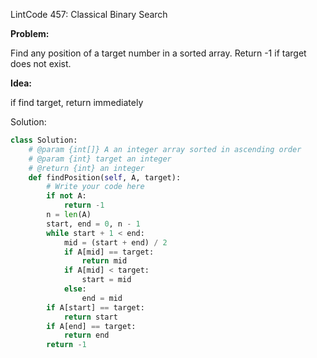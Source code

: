 LintCode 457: Classical Binary Search

**Problem:**

Find any position of a target number in a sorted array. Return -1 if target does not exist.

**Idea:**

if find target, return immediately

Solution:

```python
class Solution:
    # @param {int[]} A an integer array sorted in ascending order
    # @param {int} target an integer
    # @return {int} an integer
    def findPosition(self, A, target):
        # Write your code here
        if not A:
            return -1
        n = len(A)
        start, end = 0, n - 1
        while start + 1 < end:
            mid = (start + end) / 2
            if A[mid] == target:
                return mid
            if A[mid] < target:
                start = mid
            else:
                end = mid
        if A[start] == target:
            return start
        if A[end] == target:
            return end
        return -1
```
